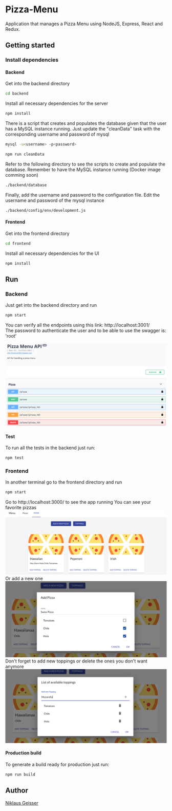 # Pizza-Menu
Application that manages a Pizza Menu using NodeJS, Express, React and Redux.

## Getting started 
### Install dependencies 
#### Backend 
Get into the backend directory
```bash
cd backend
```

Install all necessary dependencies for the server
```bash
npm install
```
There is a script that creates and populates the database given that the user has a MySQL instance running. 
Just update the "cleanData" task with the corresponding username and password of mysql
```bash
mysql -u<username> -p<password>
```
```bash
npm run cleanData
```
Refer to the following directory to see the scripts to create and populate the database. Remember to have the MySQL instance running (Docker image comming soon)
```bash
./backend/database
```

Finally, add the username and password to the configuration file. Edit the username and password of the mysql instance
```bash
./backend/config/env/development.js
```

#### Frontend 
Get into the frontend directory
```bash
cd frontend
```
Install all necessary dependencies for the UI
```bash
npm install
```

## Run
### Backend 
Just get into the backend directory and run
```bash
npm start
```

You can verify all the endpoints using this link:
http://localhost:3001/ <br />
The password to authenticate the user and to be able to use the swagger is: 'root'

![alt text](images/swagger.png)

#### Test 
To run all the tests in the backend just run:
 ```bash
 npm test
 ```
### Frontend 
In another terminal go to the frontend directory and run

```bash
npm start
```

Go to http://localhost:3000/ to see the app running
You can see your favorite pizzas
![alt text](images/pizza.png)
Or add a new one
![alt text](images/addPizza.png)
Don't forget to add new toppings or delete the ones you don't want anymore 
![alt text](images/toppings.png)
#### Production build 
To generate a build ready for production just run:
 ```bash
 npm run build
 ```
## Author
[Niklaus Geisser](https://github.com/nik1168)
